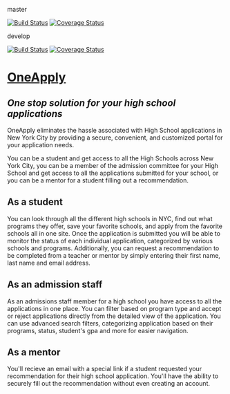 master

[![Build Status](https://travis-ci.com/gcivil-nyu-org/fall2019-cs-gy-6063-team-three.svg?token=yyca6Ge1fiYMH6L3hgsb&branch=master)](https://travis-ci.com/gcivil-nyu-org/fall2019-cs-gy-6063-team-three)
[![Coverage Status](https://coveralls.io/repos/github/gcivil-nyu-org/fall2019-cs-gy-6063-team-three/badge.svg?branch=master)](https://coveralls.io/github/gcivil-nyu-org/fall2019-cs-gy-6063-team-three?branch=master)

develop

[![Build Status](https://travis-ci.com/gcivil-nyu-org/fall2019-cs-gy-6063-team-three.svg?token=yyca6Ge1fiYMH6L3hgsb&branch=develop)](https://travis-ci.com/gcivil-nyu-org/fall2019-cs-gy-6063-team-three)
[![Coverage Status](https://coveralls.io/repos/github/gcivil-nyu-org/fall2019-cs-gy-6063-team-three/badge.svg?branch=develop)](https://coveralls.io/github/gcivil-nyu-org/fall2019-cs-gy-6063-team-three?branch=develop)


# [OneApply](https://oneapply.herokuapp.com)

*One stop solution for your high school applications*
------------------------
OneApply eliminates the hassle associated with High School applications in
New York City by providing a secure, convenient, and customized portal for your application needs.

You can be a student and get access to all the High Schools across New York City, you can be a member of the admission committee for your High School and get access to all the applications submitted for your school, or you can be a mentor for a student filling out a recommendation.


## As a student 
You can look through all the different high schools in NYC, find out what programs they offer, save your favorite schools, and apply from the favorite schools all in one site. Once the application is submitted you will be able to monitor the status of each individual application, categorized by various schools and programs. Additionally, you can request a recommendation to be completed from a teacher or mentor by simply entering their first name, last name and email address.

## As an admission staff
As an admissions staff member for a high school you have access to all the applications in one place. You can filter based on program type and accept or reject applications directly from the detailed view of the application. You can use advanced search filters, categorizing application based on their programs, status, student's gpa and more for easier navigation.

## As a mentor
You'll recieve an email with a special link if a student requested your recommendation for their high school application. You'll have the ability to securely fill out the recommendation without even creating an account. 


